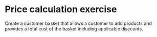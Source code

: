 # Price calculation exercise

Create a customer basket that allows a customer to add products and provides a total cost of the basket including applicable discounts.
